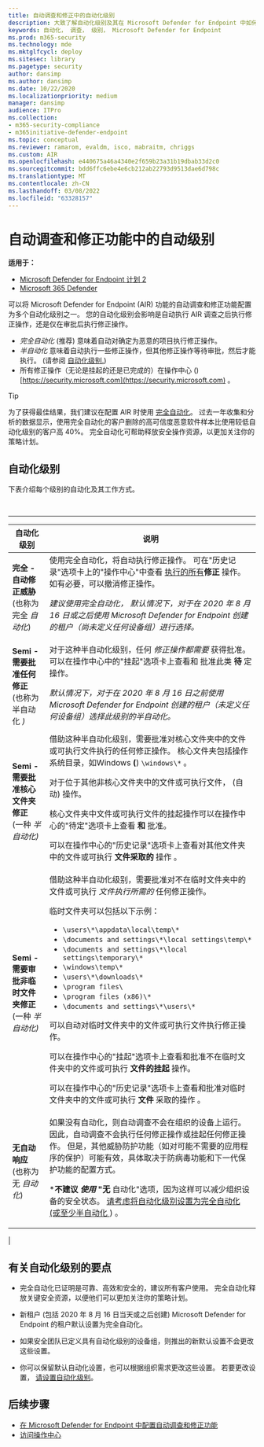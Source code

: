 ```yaml
---
title: 自动调查和修正中的自动化级别
description: 大致了解自动化级别及其在 Microsoft Defender for Endpoint 中如何工作
keywords: 自动化， 调查， 级别， Microsoft Defender for Endpoint
ms.prod: m365-security
ms.technology: mde
ms.mktglfcycl: deploy
ms.sitesec: library
ms.pagetype: security
author: dansimp
ms.author: dansimp
ms.date: 10/22/2020
ms.localizationpriority: medium
manager: dansimp
audience: ITPro
ms.collection:
- m365-security-compliance
- m365initiative-defender-endpoint
ms.topic: conceptual
ms.reviewer: ramarom, evaldm, isco, mabraitm, chriggs
ms.custom: AIR
ms.openlocfilehash: e440675a46a4340e2f659b23a31b19dbab33d2c0
ms.sourcegitcommit: bdd6ffc6ebe4e6cb212ab22793d9513dae6d798c
ms.translationtype: MT
ms.contentlocale: zh-CN
ms.lasthandoff: 03/08/2022
ms.locfileid: "63328157"
---
```

# <a name="automation-levels-in-automated-investigation-and-remediation-capabilities"></a>自动调查和修正功能中的自动级别

**适用于：**

- [Microsoft Defender for Endpoint 计划 2](https://go.microsoft.com/fwlink/p/?linkid=2154037)
- [Microsoft 365 Defender](https://go.microsoft.com/fwlink/?linkid=2118804)

可以将 Microsoft Defender for Endpoint (AIR) 功能的自动调查和修正功能配置为多个自动化级别之一。 您的自动化级别会影响是自动执行 AIR 调查之后执行修正操作，还是仅在审批后执行修正操作。

- *完全自动化* (推荐) 意味着自动对确定为恶意的项目执行修正操作。
- *半自动化* 意味着自动执行一些修正操作，但其他修正操作等待审批，然后才能执行。  (请参阅 [自动化级别.](#levels-of-automation)) 
- 所有修正操作（无论是挂起的还是已完成的）在操作中心 () [https://security.microsoft.com](https://security.microsoft.com) 。

> [!TIP]
> 为了获得最佳结果，我们建议在配置 AIR 时使用 [完全自动化](configure-automated-investigations-remediation.md)。 过去一年收集和分析的数据显示，使用完全自动化的客户删除的高可信度恶意软件样本比使用较低自动化级别的客户高 40%。 完全自动化可帮助释放安全操作资源，以更加关注你的策略计划。

## <a name="levels-of-automation"></a>自动化级别

下表介绍每个级别的自动化及其工作方式。

<br>

****

|自动化级别|说明|
|---|---|
|**完全 - 自动修正威胁** <br>  (也称为完全 *自动化*) |使用完全自动化，将自动执行修正操作。 可在"历史记录"选项卡上的"操作中心"中查看 [执行的所有](auto-investigation-action-center.md)**修正** 操作。如有必要，可以撤消修正操作。 <p> **_建议使用完全自动化，_* 默认情况下，对于在 2020 年 8 月 16 日或之后使用 Microsoft Defender for Endpoint 创建的租户（尚未定义任何设备组）进行选择。*|
|**Semi - 需要批准任何修正** <br>  (也称为半自动化 *)*|对于这种半自动化级别，任何 *修正操作都需要* 获得批准。 可以在操作中心中的"挂起"选项卡上查看和 [](auto-investigation-action-center.md)批准此类 **待** 定操作。 <p> *默认情况下，对于在 2020 年 8 月 16 日之前使用 Microsoft Defender for Endpoint 创建的租户（未定义任何设备组）选择此级别的半自动化。*|
|**Semi - 需要批准核心文件夹修正** <br>  (一种 *半自动化)*|借助这种半自动化级别，需要批准对核心文件夹中的文件或可执行文件执行的任何修正操作。 核心文件夹包括操作系统目录，如Windows **(**) `\windows\*` 。 <p> 对于位于其他非核心文件夹中的文件或可执行文件， (自动) 操作。 <p> 核心文件夹中文件或可执行文件的挂起操作可以在操作中心的"待定"选项卡上查看 **和** 批准。[](auto-investigation-action-center.md) <p> 可以在操作中心的"历史记录"选项卡上查看对其他文件夹中的文件或可执行 **文件采取的** 操作 [](auto-investigation-action-center.md)。|
|**Semi - 需要审批非临时文件夹修正** <br>  (一种 *半自动化)*|借助这种半自动化级别，需要批准对不在临时文件夹中的文件或可执行 *文件执行所需的* 任何修正操作。 <p> 临时文件夹可以包括以下示例： <ul><li>`\users\*\appdata\local\temp\*`</li><li>`\documents and settings\*\local settings\temp\*`</li><li>`\documents and settings\*\local settings\temporary\*`</li><li>`\windows\temp\*`</li><li>`\users\*\downloads\*`</li><li>`\program files\`</li><li>`\program files (x86)\*`</li><li>`\documents and settings\*\users\*`</li></ul> <p> 可以自动对临时文件夹中的文件或可执行文件执行修正操作。 <p> 可以在操作中心的"挂起"选项卡上查看和批准不在临时文件夹中的文件或可执行 **文件的挂起** 操作。[](auto-investigation-action-center.md) <p> 可以在操作中心的"历史记录"选项卡上查看和批准对临时文件夹中的文件或可执行 **文件** 采取的操作 [](auto-investigation-action-center.md)。|
|**无自动响应** <br>  (也称为无 *自动化*) |如果没有自动化，则自动调查不会在组织的设备上运行。 因此，自动调查不会执行任何修正操作或挂起任何修正操作。 但是，其他威胁防护功能（如对[](/windows/security/threat-protection/microsoft-defender-antivirus/detect-block-potentially-unwanted-apps-microsoft-defender-antivirus)可能不需要的应用程序的保护）可能有效，具体取决于防病毒功能和下一代保护功能的配置方式。 <p> ***不建议 *使用* "无** 自动化"选项，因为这样可以减少组织设备的安全状态。 [请考虑将自动化级别设置为完全自动化 (或至少半自动化 ](/microsoft-365/security/defender-endpoint/machine-groups)) 。|
|

## <a name="important-points-about-automation-levels"></a>有关自动化级别的要点

- 完全自动化已证明是可靠、高效和安全的，建议所有客户使用。 完全自动化释放关键安全资源，以便他们可以更加关注你的策略计划。

- 新租户 (包括 2020 年 8 月 16 日当天或之后创建) Microsoft Defender for Endpoint 的租户默认设置为完全自动化。

- 如果安全团队已定义具有自动化级别的设备组，则推出的新默认设置不会更改这些设置。

- 你可以保留默认自动化设置，也可以根据组织需求更改这些设置。 若要更改设置， [请设置自动化级别](/microsoft-365/security/defender-endpoint/configure-automated-investigations-remediation#set-up-device-groups)。

## <a name="next-steps"></a>后续步骤

- [在 Microsoft Defender for Endpoint 中配置自动调查和修正功能](configure-automated-investigations-remediation.md)
- [访问操作中心](/microsoft-365/security/defender-endpoint/auto-investigation-action-center#the-action-center)
